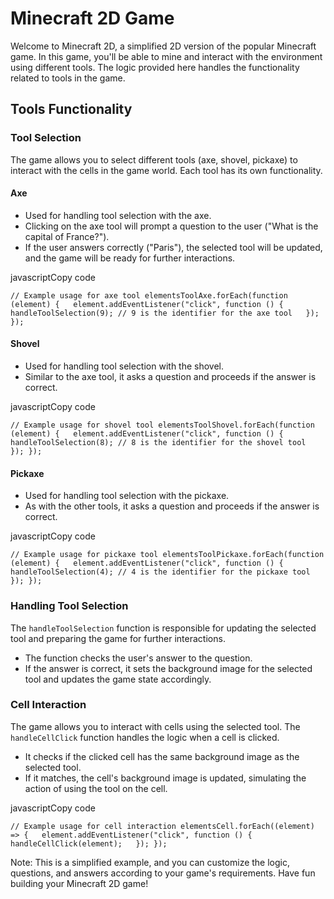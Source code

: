 Minecraft 2D Game
=================

Welcome to Minecraft 2D, a simplified 2D version of the popular Minecraft game. In this game, you'll be able to mine and interact with the environment using different tools. The logic provided here handles the functionality related to tools in the game.

Tools Functionality
-------------------

### Tool Selection

The game allows you to select different tools (axe, shovel, pickaxe) to interact with the cells in the game world. Each tool has its own functionality.

#### Axe

*   Used for handling tool selection with the axe.
*   Clicking on the axe tool will prompt a question to the user ("What is the capital of France?").
*   If the user answers correctly ("Paris"), the selected tool will be updated, and the game will be ready for further interactions.

javascriptCopy code

`// Example usage for axe tool elementsToolAxe.forEach(function (element) {   element.addEventListener("click", function () {     handleToolSelection(9); // 9 is the identifier for the axe tool   }); });`

#### Shovel

*   Used for handling tool selection with the shovel.
*   Similar to the axe tool, it asks a question and proceeds if the answer is correct.

javascriptCopy code

`// Example usage for shovel tool elementsToolShovel.forEach(function (element) {   element.addEventListener("click", function () {     handleToolSelection(8); // 8 is the identifier for the shovel tool   }); });`

#### Pickaxe

*   Used for handling tool selection with the pickaxe.
*   As with the other tools, it asks a question and proceeds if the answer is correct.

javascriptCopy code

`// Example usage for pickaxe tool elementsToolPickaxe.forEach(function (element) {   element.addEventListener("click", function () {     handleToolSelection(4); // 4 is the identifier for the pickaxe tool   }); });`

### Handling Tool Selection

The `handleToolSelection` function is responsible for updating the selected tool and preparing the game for further interactions.

*   The function checks the user's answer to the question.
*   If the answer is correct, it sets the background image for the selected tool and updates the game state accordingly.

### Cell Interaction

The game allows you to interact with cells using the selected tool. The `handleCellClick` function handles the logic when a cell is clicked.

*   It checks if the clicked cell has the same background image as the selected tool.
*   If it matches, the cell's background image is updated, simulating the action of using the tool on the cell.

javascriptCopy code

`// Example usage for cell interaction elementsCell.forEach((element) => {   element.addEventListener("click", function () {     handleCellClick(element);   }); });`

Note: This is a simplified example, and you can customize the logic, questions, and answers according to your game's requirements. Have fun building your Minecraft 2D game!